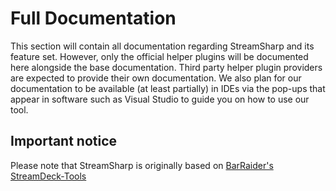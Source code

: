 # Full Documentation

This section will contain all documentation regarding StreamSharp and its feature set. However, only the official helper plugins will be documented here alongside the base documentation. Third party helper plugin providers are expected to provide their own documentation. We also plan for our documentation to be available (at least partially) in IDEs via the pop-ups that appear in software such as Visual Studio to guide you on how to use our tool.

## Important notice

Please note that StreamSharp is originally based on [BarRaider's StreamDeck-Tools](https://github.com/BarRaider/streamdeck-tools/)